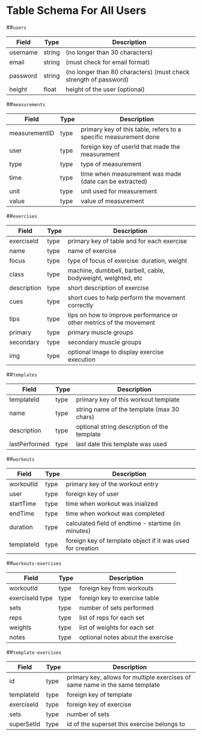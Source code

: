 # Table Schema For All Users

##`users`

| Field    | Type   | Description                                                      |
| -------- | ------ | ---------------------------------------------------------------- |
| username | string | (no longer than 30 characters)                                   |
| email    | string | (must check for email format)                                    |
| password | string | (no longer than 80 characters) (must check strength of password) |
| height   | float  | height of the user (optional)                                    |

##`measurements`

| Field         | Type | Description                                                      |
| ------------- | ---- | ---------------------------------------------------------------- |
| measurementID | type | primary key of this table, refers to a specific measurement done |
| user          | type | foreign key of userId that made the measurement                  |
| type          | type | type of measurement                                              |
| time          | type | time when measurement was made (date can be extracted)           |
| unit          | type | unit used for measurement                                        |
| value         | type | value of measurement                                             |

##`exercises`

| Field       | Type | Description                                                         |
| ----------- | ---- | ------------------------------------------------------------------- |
| exerciseId  | type | primary key of table and for each exercise                          |
| name        | type | name of exercise                                                    |
| focus       | type | type of focus of exercise: duration, weight                         |
| class       | type | machine, dumbbell, barbell, cable, bodyweight, weighted, etc        |
| description | type | short description of exercise                                       |
| cues        | type | short cues to help perform the movement correctly                   |
| tips        | type | tips on how to improve performance or other metrics of the movement |
| primary     | type | primary muscle groups                                               |
| secondary   | type | secondary muscle groups                                             |
| img         | type | optional image to display exercise execution                        |

##`templates`

| Field         | Type | Description                                 |
| ------------- | ---- | ------------------------------------------- |
| templateId    | type | primary key of this workout template        |
| name          | type | string name of the template (max 30 chars)  |
| description   | type | optional string description of the template |
| lastPerformed | type | last date this template was used            |

##`workouts`

| Field      | Type | Description                                                |
| ---------- | ---- | ---------------------------------------------------------- |
| workoutId  | type | primary key of the workout entry                           |
| user       | type | foreign key of user                                        |
| startTime  | type | time when workout was inialized                            |
| endTime    | type | time when workout was completed                            |
| duration   | type | calculated field of endtime - startime (in minutes)        |
| templateId | type | foreign key of template object if it was used for creation |

##`workouts-exercises`

| Field           | Type | Description                       |
| --------------- | ---- | --------------------------------- |
| workoutId       | type | foreign key from workouts         |
| exerciseId type | type | foreign key to exercise table     |
| sets            | type | number of sets performed          |
| reps            | type | list of reps for each set         |
| weights         | type | list of weights for each set      |
| notes           | type | optional notes about the exercise |

##`template-exercises`

| Field      | Type | Description                                                                  |
| ---------- | ---- | ---------------------------------------------------------------------------- |
| id         | type | primary key, allows for multiple exercises of same name in the same template |
| templateId | type | foreign key of template                                                      |
| exerciseId | type | foreign key of exercise                                                      |
| sets       | type | number of sets                                                               |
| superSetId | type | id of the superset this exercise belongs to                                  |
